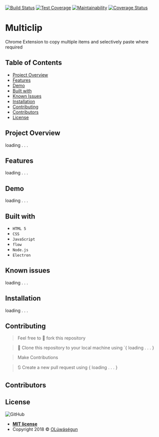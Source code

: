 [![Build Status](https://travis-ci.org/Oluwasegun-AA/MultiClip.svg?branch=develop)](https://travis-ci.org/Oluwasegun-AA/MultiClip) [![Test Coverage](https://api.codeclimate.com/v1/badges/1fbfa35eda4362cfeefd/test_coverage)](https://codeclimate.com/github/Oluwasegun-AA/MultiClip/test_coverage) [![Maintainability](https://api.codeclimate.com/v1/badges/1fbfa35eda4362cfeefd/maintainability)](https://codeclimate.com/github/Oluwasegun-AA/MultiClip/maintainability) [![Coverage Status](https://coveralls.io/repos/github/Oluwasegun-AA/MultiClip/badge.svg?branch=develop)](https://coveralls.io/github/Oluwasegun-AA/MultiClip?branch=develop)

# Multiclip
Chrome Extension to copy multiple items and selectively paste where required

## Table of Contents
* [Project Overview](#Project-Overview)
* [Features](#Features)
* [Demo](#demo)
* [Built with](#built-with)
* [Known Issues](#Known-issues)
* [Installation](#Installation)
* [Contributing](#contributing)
* [Contributors](#Contributors)
* [License](#License)

## Project Overview
loading . . .

## Features
loading . . .

## Demo
loading . . .

## Built with
- `HTML 5`
- `CSS`
- `JavaScript`
- `flow`
- `Node.js`
- `Electron`

## Known issues
loading . . .

## Installation
loading . . .

## Contributing
>  Feel free to 🍴 fork this repository

>  👯 Clone this repository to your local machine using `{ loading . . . }

> Make Contributions

> 🔃 Create a new pull request using   { loading . . . }

## Contributors

## License
![GitHub](https://img.shields.io/github/license/mashape/apistatus.svg)

- **[MIT license]()**
- Copyright 2018 © <a href="https://twitter.com/Oluwasegun_AA" target="_blank">OLúwáségun</a>
